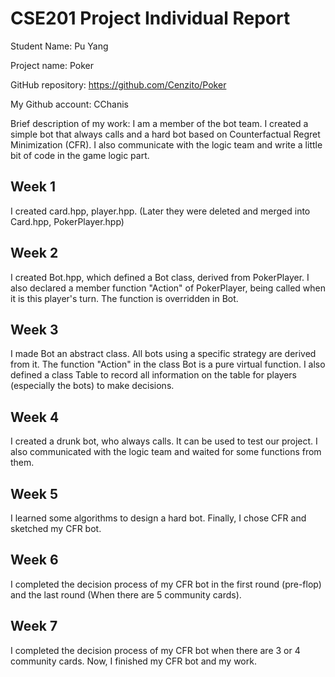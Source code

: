 # CSE201 Project Individual Report

Student Name: Pu Yang

Project name: Poker

GitHub repository: https://github.com/Cenzito/Poker

My Github account: CChanis

Brief description of my work: I am a member of the bot team. I created a simple bot that always calls and a hard bot based on Counterfactual Regret Minimization (CFR). I also communicate with the logic team and write a little bit of code in the game logic part.

## Week 1

I created card.hpp, player.hpp. (Later they were deleted and merged into Card.hpp, PokerPlayer.hpp)

## Week 2

I created Bot.hpp, which defined a Bot class, derived from PokerPlayer. I also declared a member function "Action" of PokerPlayer, being called when it is this player's turn. The function is overridden in Bot.

## Week 3

I made Bot an abstract class. All bots using a specific strategy are derived from it. The function "Action" in the class Bot is a pure virtual function. I also defined a class Table to record all information on the table for players (especially the bots) to make decisions.

## Week 4

I created a drunk bot, who always calls. It can be used to test our project. I also communicated with the logic team and waited for some functions from them.

## Week 5

I learned some algorithms to design a hard bot. Finally, I chose CFR and sketched my CFR bot.

## Week 6

I completed the decision process of my CFR bot in the first round (pre-flop) and the last round (When there are 5 community cards).

## Week 7

I completed the decision process of my CFR bot when there are 3 or 4 community cards. Now, I finished my CFR bot and my work.
